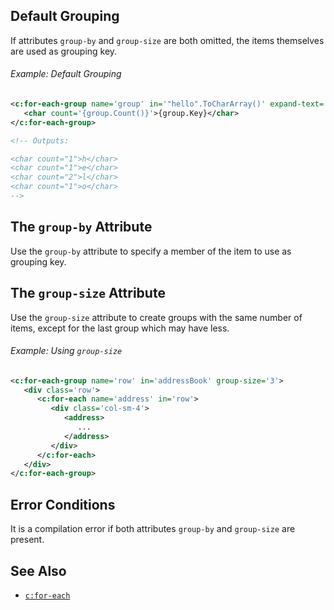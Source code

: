 ## Default Grouping

If attributes `group-by` and `group-size` are both omitted, the items themselves are used as grouping key.

<div class="note eg" markdown="1">

###### Example: Default Grouping

```xml
<c:for-each-group name='group' in='"hello".ToCharArray()' expand-text='yes'>
   <char count='{group.Count()}'>{group.Key}</char>
</c:for-each-group>

<!-- Outputs:

<char count="1">h</char>
<char count="1">e</char>
<char count="2">l</char>
<char count="1">o</char>
-->
```

</div>

## The `group-by` Attribute

Use the `group-by` attribute to specify a member of the item to use as grouping key.

## The `group-size` Attribute

Use the `group-size` attribute to create groups with the same number of items, except for the last group which may have less.

<div class="note eg" markdown="1">

###### Example: Using `group-size`
```xml
<c:for-each-group name='row' in='addressBook' group-size='3'>
   <div class='row'>
      <c:for-each name='address' in='row'>
         <div class='col-sm-4'>
            <address>
               ...
            </address>
         </div>
      </c:for-each>
   </div>
</c:for-each-group>
```

</div>

## Error Conditions

It is a compilation error if both attributes `group-by` and `group-size` are present.

## See Also

- [`c:for-each`](for-each.html)

